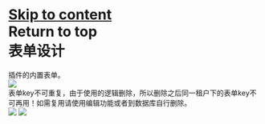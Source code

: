 [Skip to content](https://docs.nutflow.vip/guide/design/form.html#VPContent)  
Return to top  
表单设计 [​](https://docs.nutflow.vip/guide/design/form.html#%E8%A1%A8%E5%8D%95%E8%AE%BE%E8%AE%A1)  
===============================================================================================  
插件的内置表单。  
![](https://cdn.nutflow.vip/docs/image-20220222142858544.png)  
表单key不可重复，由于使用的逻辑删除，所以删除之后同一租户下的表单key不可再用！如需复用请使用编辑功能或者到数据库自行删除。  
![](https://cdn.nutflow.vip/docs/image-20220222143042855.png) ![](https://cdn.nutflow.vip/docs/image-20220222143449650.png)